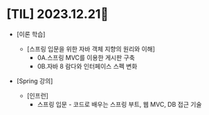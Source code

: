 # [TIL] 2023.12.21📒

* [이론 학습]
  * [스프링 입문을 위한 자바 객체 지향의 원리와 이해]
    * 0A.스프링 MVC를 이용한 게시판 구축
    * 0B.자바 8 람다와 인터페이스 스펙 변화

* [Spring 강의]
  * [인프런]
    * 스프링 입문 - 코드로 배우는 스프링 부트, 웹 MVC, DB 접근 기술
